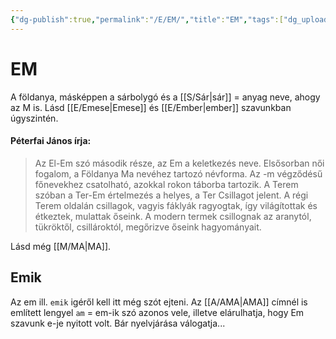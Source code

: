 ```yaml
---
{"dg-publish":true,"permalink":"/E/EM/","title":"EM","tags":["dg_uploaded"],"created":"2023-11-09T03:57","updated":"2023-11-09T03:57"}
---
```



# EM

A földanya, másképpen a sárbolygó és a [[S/Sár\|sár]] = anyag neve, ahogy az M is. Lásd [[E/Emese\|Emese]] és [[E/Ember\|ember]] szavunkban úgyszintén.  

#### Péterfai János írja:

> Az El-Em szó második része, az Em a keletkezés neve. Elsősorban női fogalom, a Földanya Ma nevéhez tartozó névforma. Az -m végződésű főnevekhez csatolható, azokkal rokon táborba tartozik. A Terem szóban a Ter-Em értelmezés a helyes, a Ter Csillagot jelent. A régi Terem oldalán csillagok, vagyis fáklyák ragyogtak, így világítottak és étkeztek, mulattak őseink. A modern termek csillognak az aranytól, tükröktől, csillároktól, megőrizve őseink hagyományait.  

Lásd még [[M/MA\|MA]].  

## Emik

Az em ill. `emik` igéről kell itt még szót ejteni. Az [[A/AMA\|AMA]] címnél is említett lengyel `am` = em-ik szó azonos vele, illetve elárulhatja, hogy Em szavunk e-je nyitott volt. Bár nyelvjárása válogatja...  